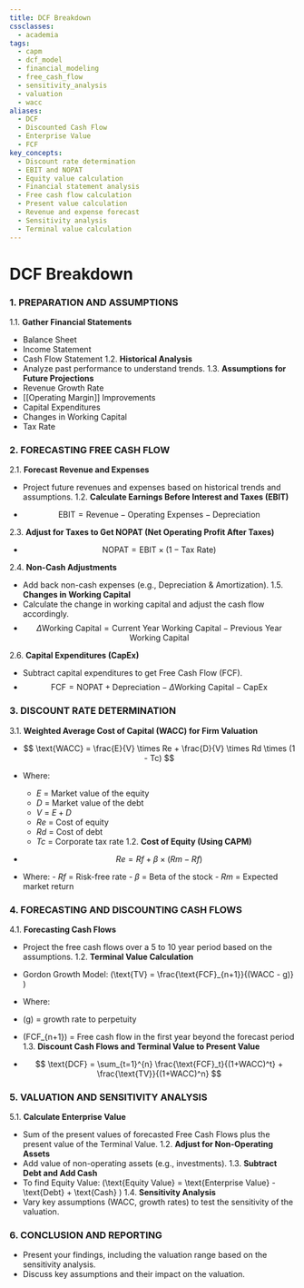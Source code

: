 ```yaml
---
title: DCF Breakdown
cssclasses:
  - academia
tags:
  - capm
  - dcf_model
  - financial_modeling
  - free_cash_flow
  - sensitivity_analysis
  - valuation
  - wacc
aliases:
  - DCF
  - Discounted Cash Flow
  - Enterprise Value
  - FCF
key_concepts:
  - Discount rate determination
  - EBIT and NOPAT
  - Equity value calculation
  - Financial statement analysis
  - Free cash flow calculation
  - Present value calculation
  - Revenue and expense forecast
  - Sensitivity analysis
  - Terminal value calculation
---
```


# DCF Breakdown

### 1. PREPARATION AND ASSUMPTIONS
1.1. **Gather Financial Statements**
- Balance Sheet
- Income Statement
- Cash Flow Statement
1.2. **Historical Analysis**
- Analyze past performance to understand trends.
1.3. **Assumptions for Future Projections**
- Revenue Growth Rate
- [[Operating Margin]] Improvements
- Capital Expenditures
- Changes in Working Capital
- Tax Rate

### 2. FORECASTING FREE CASH FLOW
2.1. **Forecast Revenue and Expenses**
- Project future revenues and expenses based on historical trends and assumptions.
1.2. **Calculate Earnings Before Interest and Taxes (EBIT)**

- $$ \text{EBIT} = \text{Revenue} - \text{Operating Expenses} - \text{Depreciation} $$

2.3. **Adjust for Taxes to Get NOPAT (Net Operating Profit After Taxes)**

- $$ \text{NOPAT} = \text{EBIT} \times (1 - \text{Tax Rate}) $$

2.4. **Non-Cash Adjustments**
- Add back non-cash expenses (e.g.,  Depreciation & Amortization).
1.5. **Changes in Working Capital**
- Calculate the change in working capital and adjust the cash flow accordingly.
- $$ \Delta \text{Working Capital} = \text{Current Year Working Capital} - \text{Previous Year Working Capital} $$

2.6. **Capital Expenditures (CapEx)**
- Subtract capital expenditures to get Free Cash Flow (FCF).
- $$ \text{FCF} = \text{NOPAT} + \text{Depreciation} - \Delta \text{Working Capital} - \text{CapEx} $$

### 3. DISCOUNT RATE DETERMINATION
3.1. **Weighted Average Cost of Capital (WACC) for Firm Valuation**

- $$ \text{WACC} = \frac{E}{V} \times Re + \frac{D}{V} \times Rd \times (1 - Tc) $$
- Where:
	- $E$ = Market value of the equity
	- $D$ = Market value of the debt
	- $V$ = $E + D$
	- $Re$ = Cost of equity
	- $Rd$ = Cost of debt
	- $Tc$ = Corporate tax rate
1.2. **Cost of Equity (Using CAPM)**

- $$ Re = Rf + \beta \times (Rm - Rf) $$
- Where:
		- $Rf$ = Risk-free rate
		- $\beta$ = Beta of the stock
		- $Rm$ = Expected market return

### 4. FORECASTING AND DISCOUNTING CASH FLOWS
4.1. **Forecasting Cash Flows**
- Project the free cash flows over a 5 to 10 year period based on the assumptions.
1.2. **Terminal Value Calculation**
- Gordon Growth Model: \(\text{TV} = \frac{\text{FCF}_{n+1}}{(WACC - g)} \)
- Where:
- \(g\) = growth rate to perpetuity
- \(FCF_{n+1}\) = Free cash flow in the first year beyond the forecast period
1.3. **Discount Cash Flows and Terminal Value to Present Value**

- $$ \text{DCF} = \sum_{t=1}^{n} \frac{\text{FCF}_t}{(1+WACC)^t} + \frac{\text{TV}}{(1+WACC)^n} $$

### 5. VALUATION AND SENSITIVITY ANALYSIS
5.1. **Calculate Enterprise Value**
- Sum of the present values of forecasted Free Cash Flows plus the present value of the Terminal Value.
1.2. **Adjust for Non-Operating Assets**
- Add value of non-operating assets (e.g.,  investments).
1.3. **Subtract Debt and Add Cash**
- To find Equity Value: \(\text{Equity Value} = \text{Enterprise Value} - \text{Debt} + \text{Cash} \)
1.4. **Sensitivity Analysis**
- Vary key assumptions (WACC,  growth rates) to test the sensitivity of the valuation.
### 6. CONCLUSION AND REPORTING
- Present your findings,  including the valuation range based on the sensitivity analysis.
- Discuss key assumptions and their impact on the valuation.
